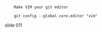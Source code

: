         Make VIM your git editor

        git config --global core.editor "vim"

















































































slide 011
